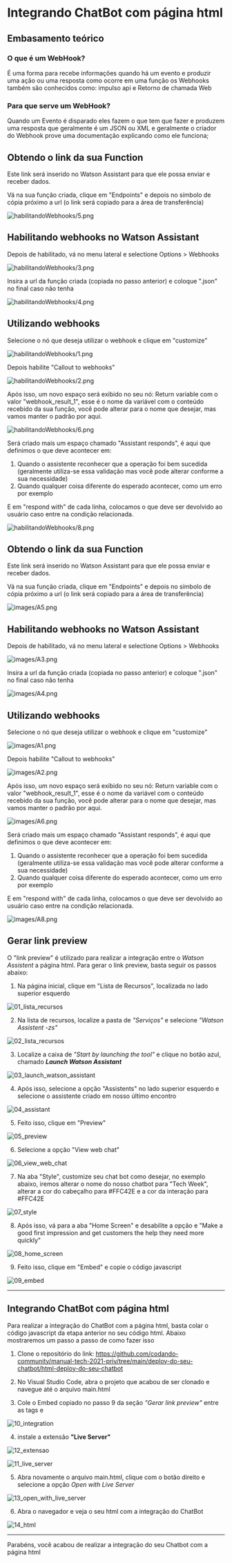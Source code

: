 
# **Integrando ChatBot com página html**

## **Embasamento teórico**

### **O que é um WebHook?**

É uma forma para recebe informações quando há um evento e produzir uma ação ou uma resposta como ocorre em uma função os Webhooks também são conhecidos como: impulso api e Retorno de chamada Web


### **Para que serve um WebHook?**


Quando um Evento é disparado eles fazem o que tem que fazer e produzem uma resposta que geralmente é um JSON ou XML e geralmente o criador do Webhook prove uma documentação explicando como ele funciona;

## Obtendo o link da sua Function

Este link será inserido no Watson Assistant para que ele possa enviar e receber dados.

Vá na sua função criada, clique em "Endpoints" e depois no símbolo de cópia próximo a url (o link será copiado para a área de transferência)

![habilitandoWebhooks/5.png](images/5.png)

## Habilitando webhooks no Watson Assistant

Depois de habilitado, vá no menu lateral e selectione Options > Webhooks

![habilitandoWebhooks/3.png](images/3.png)

Insira a url da função criada (copiada no passo anterior) e coloque ".json" no final caso não tenha

![habilitandoWebhooks/4.png](images/4.png)

## Utilizando webhooks

Selecione o nó que deseja utilizar o webhook e clique em "customize"

![habilitandoWebhooks/1.png](images/1.png)

Depois habilite "Callout to webhooks"

![habilitandoWebhooks/2.png](images/2.png)

Após isso, um novo espaço será exibido no seu nó: Return variable com o valor "webhook_result_1", esse é o nome da variável com o conteúdo recebido da sua função, você pode alterar para o nome que desejar, mas vamos manter o padrão por aqui.

![habilitandoWebhooks/6.png](images/6.png)

Será criado mais um espaço chamado "Assistant responds", é aqui que definimos o que deve acontecer em:

1. Quando o assistente reconhecer que a operação foi bem sucedida (geralmente utiliza-se essa validação mas você pode alterar conforme a sua necessidade)
2. Quando qualquer coisa diferente do esperado acontecer, como um erro por exemplo

E em "respond with" de cada linha, colocamos o que deve ser devolvido ao usuário caso entre na condição relacionada.

![habilitandoWebhooks/8.png](images/8.png)

## Obtendo o link da sua Function

Este link será inserido no Watson Assistant para que ele possa enviar e receber dados.

Vá na sua função criada, clique em "Endpoints" e depois no símbolo de cópia próximo a url (o link será copiado para a área de transferência)

![images/A5.png](images/A5.png)

## Habilitando webhooks no Watson Assistant

Depois de habilitado, vá no menu lateral e selectione Options > Webhooks

![images/A3.png](images/A3.png)

Insira a url da função criada (copiada no passo anterior) e coloque ".json" no final caso não tenha

![images/A4.png](images/A4.png)

## Utilizando webhooks

Selecione o nó que deseja utilizar o webhook e clique em "customize"

![images/A1.png](images/A1.png)

Depois habilite "Callout to webhooks"

![images/A2.png](images/A2.png)

Após isso, um novo espaço será exibido no seu nó: Return variable com o valor "webhook_result_1", esse é o nome da variável com o conteúdo recebido da sua função, você pode alterar para o nome que desejar, mas vamos manter o padrão por aqui.

![images/A6.png](images/A6.png)

Será criado mais um espaço chamado "Assistant responds", é aqui que definimos o que deve acontecer em:

1. Quando o assistente reconhecer que a operação foi bem sucedida (geralmente utiliza-se essa validação mas você pode alterar conforme a sua necessidade)
2. Quando qualquer coisa diferente do esperado acontecer, como um erro por exemplo

E em "respond with" de cada linha, colocamos o que deve ser devolvido ao usuário caso entre na condição relacionada.

![images/A8.png](images/A8.png)

## **Gerar link preview**

O "link preview" é utilizado para realizar a integração entre o *Watson Assistent* a página html. Para gerar o link preview, basta seguir os passos abaixo:

1. Na página inicial, clique em "Lista de Recursos", localizada no lado superior esquerdo


![01_lista_recursos](images/01_lista_recursos)


2. Na lista de recursos, localize a pasta de *"Serviços"* e selecione *"Watson Assistent -zs"*


![02_lista_recursos](images/02_lista_recursos)


3. Localize a caixa de *"Start by launching the tool"* e clique no botão azul, chamado ***Launch Watson Assistant***


![03_launch_watson_assistant](images/03_launch_watson_assistant)


4. Após isso, selecione a opção "Assistents" no lado superior esquerdo e selecione o assistente criado em nosso último encontro


![04_assistant](images/04_assistant)


5. Feito isso, clique em "Preview"


![05_preview](images/05_preview)


6. Selecione a opção "View web chat"


![06_view_web_chat](images/06_view_web_chat)


7. Na aba "Style", customize seu chat bot como desejar, no exemplo abaixo, iremos alterar o nome do nosso chatbot para "Tech Week", alterar a cor do cabeçalho para #FFC42E e a cor da interação para #FFC42E


![07_style](images/07_style)


8. Após isso, vá para a aba "Home Screen" e desabilite a opção e "Make a good first impression and get customers the help they need more quickly"


![08_home_screen](images/08_home_screen)


9. Feito isso, clique em "Embed" e copie o código javascript


![09_embed](images/09_embed)

---

## **Integrando ChatBot com página html**

Para realizar a integração do ChatBot com a página html, basta colar o código javascript da etapa anterior no seu código html. Abaixo mostraremos um passo a passo de como fazer isso

1. Clone o repositório do link: https://github.com/codando-community/manual-tech-2021-priv/tree/main/deploy-do-seu-chatbot/html-deploy-do-seu-chatbot

2. No Visual Studio Code, abra o projeto que acabou de ser clonado e navegue até o arquivo main.html

3. Cole o Embed copiado no passo 9 da seção *"Gerar link preview"* entre as tags </body> e </html>

![10_integration](images/10_integration)

4. instale a extensão **"Live Server"**

![12_extensao](images/12_extensao)

![11_live_server](images/11_live_server)

5. Abra novamente o arquivo main.html, clique com o botão direito e selecione a opção *Open with Live Server*

![13_open_with_live_server](images/13_open_with_live_server)

6. Abra o navegador e veja o seu html com a integração do ChatBot

![14_html](images/14_html)

---



Parabéns, você acabou de realizar a integração do seu Chatbot com a página html
